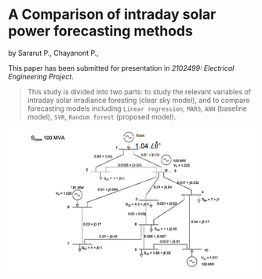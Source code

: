 # A Comparison of intraday solar power forecasting methods

by
Sararut P.,
Chayanont P.,

This paper has been submitted for presentation in *2102499: Electrical Engineering Project*.

> This study is divided into two parts: to study the relevant variables of intraday solar irradiance foresting (clear sky model), and to compare forecasting models including `Linear regression`, `MARS`, `ANN` (baseline model), `SVR`, `Random forest` (proposed model).

![](figures/diagram_10bus.png)



